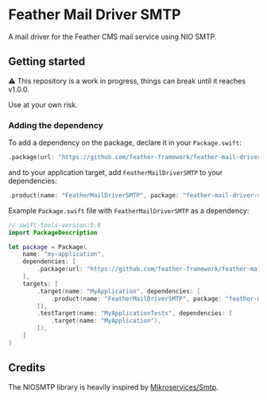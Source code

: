 # Feather Mail Driver SMTP

A mail driver for the Feather CMS mail service using NIO SMTP.

## Getting started

⚠️ This repository is a work in progress, things can break until it reaches v1.0.0. 

Use at your own risk.

### Adding the dependency

To add a dependency on the package, declare it in your `Package.swift`:

```swift
.package(url: "https://github.com/feather-framework/feather-mail-driver-smtp.git", .upToNextMinor(from: "0.1.0")),
```

and to your application target, add `FeatherMailDriverSMTP` to your dependencies:

```swift
.product(name: "FeatherMailDriverSMTP", package: "feather-mail-driver-smtp")
```

Example `Package.swift` file with `FeatherMailDriverSMTP` as a dependency:

```swift
// swift-tools-version:5.9
import PackageDescription

let package = Package(
    name: "my-application",
    dependencies: [
        .package(url: "https://github.com/feather-framework/feather-mail-driver-smtp.git", .upToNextMinor(from: "0.1.0")),
    ],
    targets: [
        .target(name: "MyApplication", dependencies: [
            .product(name: "FeatherMailDriverSMTP", package: "feather-mail-driver-smtp")
        ]),
        .testTarget(name: "MyApplicationTests", dependencies: [
            .target(name: "MyApplication"),
        ]),
    ]
)
```

## Credits 

The NIOSMTP library is heavily inspired by [Mikroservices/Smtp](https://github.com/Mikroservices/Smtp).
